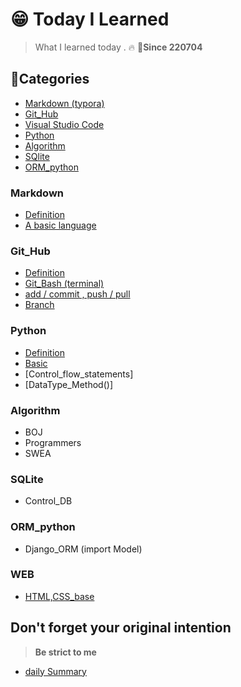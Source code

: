 # 😁 Today I Learned 

> What I learned today . 🔥						🌈**Since 220704**

## 🌈Categories

- [Markdown (typora)](#Markdown)
- [Git_Hub](#Git_Hub)
- [Visual Studio Code](#Visual_Studio_Code)
- [Python](#Python)
- [Algorithm](#Algorithm)
- [SQlite](#SQlite)
- [ORM_python](#ORM_python)

### Markdown

- [Definition](https://github.com/midhyun/TIL/blob/master/Markdown/Definition.md)
- [A basic language](https://github.com/midhyun/TIL/blob/master/Markdown/A_basic_language.md)

### Git_Hub

- [Definition](https://github.com/midhyun/TIL/blob/master/Git_Hub/Definition.md)
- [Git_Bash (terminal)](https://github.com/midhyun/TIL/blob/master/Git_Hub/Git_bash(terminal).md)
- [add / commit , push / pull](https://github.com/midhyun/TIL/blob/master/Git_Hub/Add_commit.md)
- [Branch](https://github.com/midhyun/TIL/blob/master/Git_Hub/branch.md)

### Python

- [Definition](https://github.com/midhyun/TIL/blob/master/Python/Definition.md)
- [Basic](https://github.com/midhyun/TIL/blob/master/Python/Basic.md)
- [Control_flow_statements]
- [DataType_Method()]

### Algorithm

- BOJ
- Programmers
- SWEA





### SQLite

- Control_DB

### ORM_python

- Django_ORM (import Model)

### WEB

- [HTML,CSS_base](https://github.com/midhyun/TIL/tree/master/Web)





## Don't forget your original intention

> **Be strict to me**

- [daily Summary](./DailySum)
